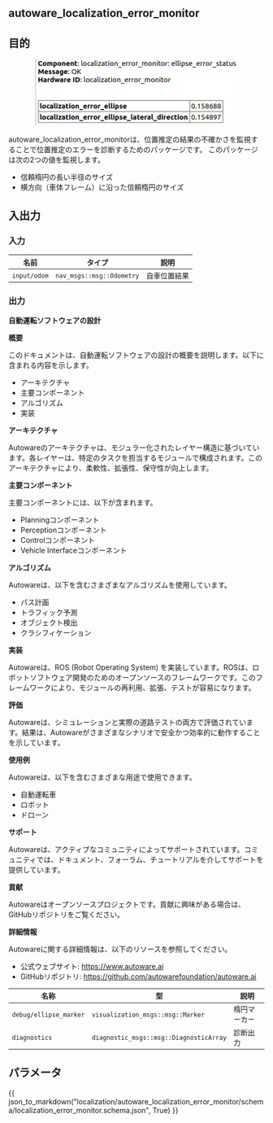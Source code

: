 ## autoware_localization_error_monitor

## 目的

<p align="center">
<img src="./media/diagnostics.png" width="400">
</p>

autoware_localization_error_monitorは、位置推定の結果の不確かさを監視することで位置推定のエラーを診断するためのパッケージです。
このパッケージは次の2つの値を監視します。

- 信頼楕円の長い半径のサイズ
- 横方向（車体フレーム）に沿った信頼楕円のサイズ

## 入出力

### 入力

| 名前         | タイプ                      | 説明         |
| ------------ | ------------------------- | ------------------- |
| `input/odom` | `nav_msgs::msg::Odometry` | 自車位置結果 |

### 出力

**自動運転ソフトウェアの設計**

**概要**

このドキュメントは、自動運転ソフトウェアの設計の概要を説明します。以下に含まれる内容を示します。

- アーキテクチャ
- 主要コンポーネント
- アルゴリズム
- 実装

**アーキテクチャ**

Autowareのアーキテクチャは、モジュラー化されたレイヤー構造に基づいています。各レイヤーは、特定のタスクを担当するモジュールで構成されます。このアーキテクチャにより、柔軟性、拡張性、保守性が向上します。

**主要コンポーネント**

主要コンポーネントには、以下が含まれます。

- Planningコンポーネント
- Perceptionコンポーネント
- Controlコンポーネント
- Vehicle Interfaceコンポーネント

**アルゴリズム**

Autowareは、以下を含むさまざまなアルゴリズムを使用しています。

- パス計画
- トラフィック予測
- オブジェクト検出
- クラシフィケーション

**実装**

Autowareは、ROS (Robot Operating System) を実装しています。ROSは、ロボットソフトウェア開発のためのオープンソースのフレームワークです。このフレームワークにより、モジュールの再利用、拡張、テストが容易になります。

**評価**

Autowareは、シミュレーションと実際の道路テストの両方で評価されています。結果は、Autowareがさまざまなシナリオで安全かつ効率的に動作することを示しています。

**使用例**

Autowareは、以下を含むさまざまな用途で使用できます。

- 自動運転車
- ロボット
- ドローン

**サポート**

Autowareは、アクティブなコミュニティによってサポートされています。コミュニティでは、ドキュメント、フォーラム、チュートリアルを介してサポートを提供しています。

**貢献**

Autowareはオープンソースプロジェクトです。貢献に興味がある場合は、GitHubリポジトリをご覧ください。

**詳細情報**

Autowareに関する詳細情報は、以下のリソースを参照してください。

- 公式ウェブサイト: https://www.autoware.ai
- GitHubリポジトリ: https://github.com/autowarefoundation/autoware.ai

| 名称                   | 型                                    | 説明         |
| ---------------------- | --------------------------------------- | ------------------- |
| `debug/ellipse_marker` | `visualization_msgs::msg::Marker`       | 楕円マーカー      |
| `diagnostics`          | `diagnostic_msgs::msg::DiagnosticArray` | 診断出力        |

## パラメータ

{{ json_to_markdown("localization/autoware_localization_error_monitor/schema/localization_error_monitor.schema.json", True) }}

